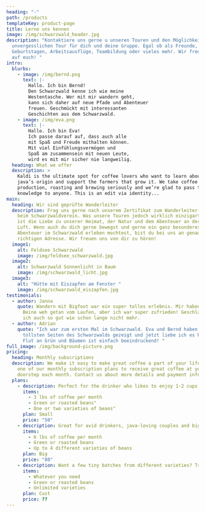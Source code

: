 ```yaml
---
heading: "-"
path: /products
templateKey: product-page
title: Lerne uns kennen
image: /img/schwarzwald_header.jpg
description: "Kontaktiere uns gerne u unseren Touren und den Möglichkeiten einer
  unvergesslichen Tour für dich und deine Gruppe. Egal ob als Freunde, zu
  Geburtstagen, Arbeitsausflüge, Teambildung oder vieles mehr. Wir freuen uns
  auf euch! "
intro:
  blurbs:
    - image: /img/bernd.png
      text: |-
        Hallo. Ich bin Bernd!
        Den Schwarzwald kenne ich wie meine 
        Westentasche. Wer mit mir wandern geht, 
        kann sich daher auf neue Pfade und Abenteuer 
        freuen. Geschmückt mit interessanten 
        Geschichten aus dem Schwarzwald. 
    - image: /img/eva.png
      text: |-
        Hallo. Ich bin Eva!
        Ich passe darauf auf, dass auch alle 
        mit Spaß und Freude mithalten können. 
        Mit viel Einfühlungsvermögen und 
        Spaß am zusammensein mit neuen Leute, 
        wird es mit mir sicher nie langweilig.
  heading: What we offer
  description: >
    Kaldi is the ultimate spot for coffee lovers who want to learn about their
    java’s origin and support the farmers that grew it. We take coffee
    production, roasting and brewing seriously and we’re glad to pass that
    knowledge to anyone. This is an edit via identity...
main:
  heading: Wir sind geprüfte Wanderleiter
  description: Frag uns gerne nach unserem Zertifikat zum Wanderleiter, absolviert
    beim Schwarzwaldverein. Was unsere Touren jedoch wirklich einzigartig macht,
    ist die Liebe zu unserer Heimat, der Natur und dem Abenteuer an der frischen
    Luft. Wenn auch du dich gerne bewegst und gerne ein ganz besonderes
    Abenteuer im Schwarzwald erleben mochtest, bist du bei uns an genau der
    richtigen Adresse. Wir freuen uns von dir zu hören!
  image1:
    alt: Feldsee Schwarzwald
    image: /img/feldsee_schwarzwald.jpg
  image2:
    alt: Schwarzwald Sonnenlicht in Baum
    image: /img/schwarzwald_licht.jpg
  image3:
    alt: "Hütte mit Eiszapfen am Fenster "
    image: /img/schwarzwald_eiszapfen.jpg
testimonials:
  - author: Janna
    quote: Wandern mit Bigfoot war ein super tolles erlebnis. Mir haben am Abend die
      Beine weh getan vom Laufen, aber ich war super zufrieden! Geschlafen habe
      ich auch so gut wie schon lange nicht mehr.
  - author: Adrian
    quote: "Ich war zum ersten Mal im Schwarzwald. Eva und Bernd haben mir die
      tollsten Seiten des Schwarzwalds gezeigt und jetzt liebe ich es hier. Die
      Flut an Grün und Bäumen ist einfach beeindruckend! "
full_image: /img/background-picture.png
pricing:
  heading: Monthly subscriptions
  description: We make it easy to make great coffee a part of your life. Choose
    one of our monthly subscription plans to receive great coffee at your
    doorstep each month. Contact us about more details and payment info.
  plans:
    - description: Perfect for the drinker who likes to enjoy 1-2 cups per day.
      items:
        - 3 lbs of coffee per month
        - Green or roasted beans"
        - One or two varieties of beans"
      plan: Small
      price: "50"
    - description: Great for avid drinkers, java-loving couples and bigger crowds
      items:
        - 6 lbs of coffee per month
        - Green or roasted beans
        - Up to 4 different varieties of beans
      plan: Big
      price: "80"
    - description: Want a few tiny batches from different varieties? Try our custom plan
      items:
        - Whatever you need
        - Green or roasted beans
        - Unlimited varieties
      plan: Cust
      price: ??
---
```

